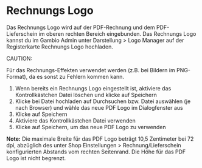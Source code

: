 # Rechnungs Logo 

Das Rechnungs Logo wird auf der PDF-Rechnung und dem PDF-Lieferschein im oberen rechten Bereich eingebunden. Das Rechnungs Logo kannst du im Gambio Admin unter Darstellung \> Logo Manager auf der Registerkarte Rechnungs Logo hochladen.

CAUTION:

Für das Rechnungs-Effekten verwendet werden \(z.B. bei Bildern im PNG-Format\), da es sonst zu Fehlern kommen kann.

1.  Wenn bereits ein Rechnungs Logo eingestellt ist, aktiviere das Kontrollkästchen Datei löschen und klicke auf Speichern
2.  Klicke bei Datei hochladen auf Durchsuchen bzw. Datei auswählen \(je nach Browser\) und wähle das neue PDF Logo im Dialogfenster aus
3.  Klicke auf Speichern
4.  Aktiviere das Kontrollkästchen Datei verwenden
5.  Klicke auf Speichern, um das neue PDF Logo zu verwenden

**Note:** Die maximale Breite für das PDF Logo beträgt 10,5 Zentimeter bei 72 dpi, abzüglich des unter Shop Einstellungen \> Rechnung/Lieferschein konfigurierten Abstands vom rechten Seitenrand. Die Höhe für das PDF Logo ist nicht begrenzt.



